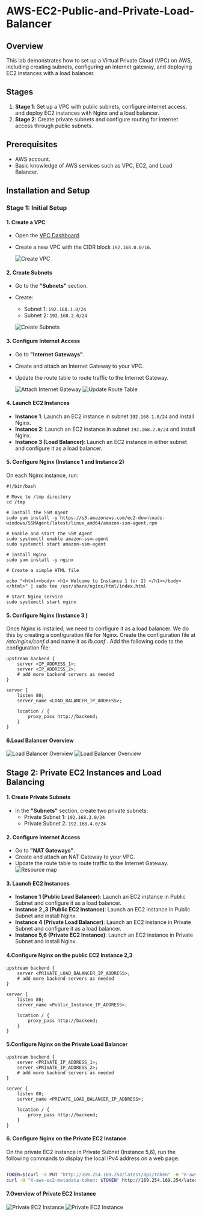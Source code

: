 # AWS-EC2-Public-and-Private-Load-Balancer


## Overview

This lab demonstrates how to set up a Virtual Private Cloud (VPC) on AWS, including creating subnets, configuring an internet gateway, and deploying EC2 instances with a load balancer.

## Stages

1. **Stage 1**: Set up a VPC with public subnets, configure internet access, and deploy EC2 instances with Nginx and a load balancer.
2. **Stage 2**: Create private subnets and configure routing for internet access through public subnets.

## Prerequisites

- AWS account.
- Basic knowledge of AWS services such as VPC, EC2, and Load Balancer.

## Installation and Setup

### Stage 1: Initial Setup

#### 1. Create a VPC

- Open the [VPC Dashboard](https://console.aws.amazon.com/vpc/home).
- Create a new VPC with the CIDR block `192.168.0.0/16`.

  ![Create VPC](screenshots/create-vpc.png)

#### 2. Create Subnets

- Go to the **"Subnets"** section.
- Create:
  - Subnet 1: `192.168.1.0/24`
  - Subnet 2: `192.168.2.0/24`

  ![Create Subnets](screenshots/create-subnets.png)

#### 3. Configure Internet Access

- Go to **"Internet Gateways"**.
- Create and attach an Internet Gateway to your VPC.
- Update the route table to route traffic to the Internet Gateway.

  ![Attach Internet Gateway](screenshots/attach-igw.png)
  ![Update Route Table](screenshots/update-route-table.png)

#### 4. Launch EC2 Instances

- **Instance 1**: Launch an EC2 instance in subnet `192.168.1.0/24` and install Nginx.
- **Instance 2**: Launch an EC2 instance in subnet `192.168.2.0/24` and install Nginx.
- **Instance 3 (Load Balancer)**: Launch an EC2 instance in either subnet and configure it as a load balancer.

#### 5. Configure Nginx (Instance 1 and Instance 2)

On each Nginx instance, run:

```linux 
#!/bin/bash

# Move to /tmp directory
cd /tmp

# Install the SSM Agent
sudo yum install -y https://s3.amazonaws.com/ec2-downloads-windows/SSMAgent/latest/linux_amd64/amazon-ssm-agent.rpm

# Enable and start the SSM Agent
sudo systemctl enable amazon-ssm-agent
sudo systemctl start amazon-ssm-agent

# Install Nginx
sudo yum install -y nginx

# Create a simple HTML file

echo "<html><body> <h1> Welcome to Instance 1 (or 2) </h1></body></html>" | sudo tee /usr/share/nginx/html/index.html

# Start Nginx service
sudo systemctl start nginx
```
#### 5. Configure Nginx (Instance 3 )
Once Nginx is installed, we need to configure it as a load balancer. We do this by creating a configuration file for Nginx. Create the configuration file at */etc/nginx/conf.d* and name it as *lb.conf* . Add the following code to the configuration file:

```nginx
upstream backend {
    server <IP_ADDRESS_1>;
    server <IP_ADDRESS_2>;
    # add more backend servers as needed
}

server {
    listen 80;
    server_name <LOAD_BALANCER_IP_ADDRESS>;

    location / {
        proxy_pass http://backend;
    }
}
```
#### 6.Load Balancer Overview

 ![Load Balancer Overview](screenshots/load-balancer-overview1.png)
 ![Load Balancer Overview](screenshots/load-balancer-overview2.png)


## Stage 2: Private EC2 Instances and Load Balancing

#### 1. Create Private Subnets

- In the **"Subnets"** section, create two private subnets:
  - Private Subnet 1: `192.168.3.0/24`
  - Private Subnet 2: `192.168.4.0/24`
#### 2. Configure Internet Access

- Go to **"NAT Gateways"**.
- Create and attach an NAT Gateway to your VPC.
- Update the route table to route traffic to the Internet Gateway.
  ![Resource map](screenshots/Resource-map.png)
#### 3. Launch EC2 Instances

- **Instance 1 (Public Load Balancer)**: Launch an EC2 instance in Public Subnet and configure it as a load balancer.
- **Instance 2 ,3 (Public EC2 Instance)**: Launch an EC2 instance in Public Subnet and install Nginx.
- **Instance 4 (Private Load Balancer)**: Launch an EC2 instance in Private Subnet and configure it as a load balancer.
- **Instance 5,6 (Private EC2 Instance)**: Launch an EC2 instance in Private Subnet and install Nginx.
#### 4.Configure Nginx on the public EC2 Instance 2,3
```nginx
upstream backend {
    server <PRIVATE_LOAD_BALANCER_IP_ADDRESS>; 
    # add more backend servers as needed
}

server {
    listen 80;
    server_name <Public_Instance_IP_ADDRESS>;

    location / {
        proxy_pass http://backend;
    }
}
```
#### 5.Configure Nginx on the Private Load Balancer
```nginx
upstream backend {
    server <PRIVATE_IP_ADDRESS_1>;
    server <PRIVATE_IP_ADDRESS_2>;
    # add more backend servers as needed
}

server {
    listen 80;
    server_name <PRIVATE_LOAD_BALANCER_IP_ADDRESS>;

    location / {
        proxy_pass http://backend;
    }
}
```
#### 6. Configure Nginx on the Private EC2 Instance

On the private EC2 instance in Private Subnet (Instance 5,6), run the following commands to display the local IPv4 address on a web page:

```bash

TOKEN=$(curl -X PUT "http://169.254.169.254/latest/api/token" -H "X-aws-ec2-metadata-token-ttl-seconds: 21600")
curl -H "X-aws-ec2-metadata-token: $TOKEN" http://169.254.169.254/latest/meta-data/local-ipv4 > /usr/share/nginx/html/index.html
```
#### 7.Overview of Private EC2 Instance

![Private EC2 Instance](screenshots/Private-Instance-overview1.png)
![Private EC2 Instance](screenshots/Private-Instance-overview2.png)
